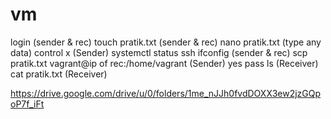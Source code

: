# vm
login (sender & rec)
touch pratik.txt (sender & rec)
nano pratik.txt (type any data) control x (Sender)
systemctl status ssh
ifconfig (sender & rec)
scp pratik.txt vagrant@ip of rec:/home/vagrant (Sender)
yes
pass
ls (Receiver)
cat pratik.txt (Receiver)


https://drive.google.com/drive/u/0/folders/1me_nJJh0fvdDOXX3ew2jzGQpoP7f_iFt
